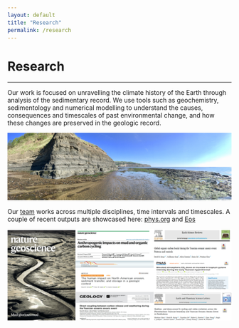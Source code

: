 ```yaml
---
layout: default
title: "Research"
permalink: /research
---
```


# Research
* * *
Our work is focused on unravelling the climate history of the Earth through analysis of the sedimentary record. We use tools such as geochemistry, sedimentology and numerical modelling to understand the causes, consequences and timescales of past environmental change, and how these changes are preserved in the geologic record.

![Robin Hood's Bay](/images/robinhoods.jpg)

Our [team](/team.md) works across multiple disciplines, time intervals and timescales. A couple of recent outputs are showcased here: [phys.org](https://phys.org/news/2024-10-scientists-duration-major-hyperthermal-event.html) and [Eos](https://eos.org/articles/european-colonists-dramatically-increased-north-american-erosion-rates)

![Papers](/images/papers.png)
